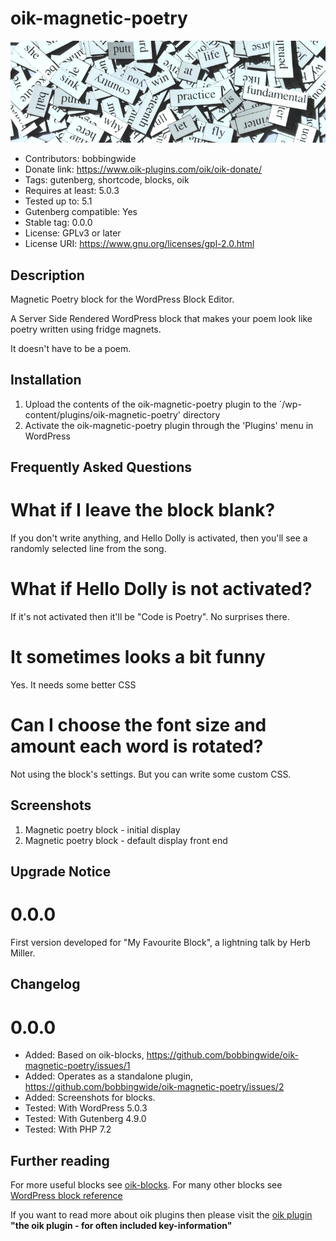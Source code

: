 # oik-magnetic-poetry 
![banner](https://raw.githubusercontent.com/bobbingwide/oik-magnetic-poetry/master/assets/oik-magnetic-poetry-banner-772x250.jpg)
* Contributors: bobbingwide
* Donate link: https://www.oik-plugins.com/oik/oik-donate/
* Tags: gutenberg, shortcode, blocks, oik
* Requires at least: 5.0.3
* Tested up to: 5.1
* Gutenberg compatible: Yes
* Stable tag: 0.0.0
* License: GPLv3 or later
* License URI: https://www.gnu.org/licenses/gpl-2.0.html

## Description 
Magnetic Poetry block for the WordPress Block Editor.

A Server Side Rendered WordPress block that makes your poem look like poetry written using fridge magnets.

It doesn't have to be a poem.

## Installation 
1. Upload the contents of the oik-magnetic-poetry plugin to the `/wp-content/plugins/oik-magnetic-poetry' directory
1. Activate the oik-magnetic-poetry plugin through the 'Plugins' menu in WordPress

## Frequently Asked Questions 
# What if I leave the block blank? 
If you don't write anything, and Hello Dolly is activated, then you'll see a randomly selected line from the song.

# What if Hello Dolly is not activated? 
If it's not activated then it'll be "Code is Poetry".
No surprises there.

# It sometimes looks a bit funny 
Yes. It needs some better CSS

# Can I choose the font size and amount each word is rotated? 
Not using the block's settings.
But you can write some custom CSS.


## Screenshots 
1. Magnetic poetry block - initial display
2. Magnetic poetry block - default display front end

## Upgrade Notice 
# 0.0.0 
First version developed for "My Favourite Block", a lightning talk by Herb Miller.

## Changelog 
# 0.0.0 
* Added: Based on oik-blocks, https://github.com/bobbingwide/oik-magnetic-poetry/issues/1
* Added: Operates as a standalone plugin, https://github.com/bobbingwide/oik-magnetic-poetry/issues/2
* Added: Screenshots for blocks.
* Tested: With WordPress 5.0.3
* Tested: With Gutenberg 4.9.0
* Tested: With PHP 7.2

## Further reading 
For more useful blocks see [oik-blocks](https://www.oik-plugins.com/blocks).
For many other blocks see [WordPress block reference](https://blocks.wp-a2z.org)

If you want to read more about oik plugins then please visit the
[oik plugin](https://www.oik-plugins.com/oik)
**"the oik plugin - for often included key-information"**

